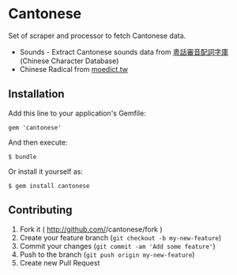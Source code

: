 # Cantonese

Set of scraper and processor to fetch Cantonese data.

- Sounds - Extract Cantonese sounds data from [粵話審音配詞字庫](http://humanum.arts.cuhk.edu.hk/Lexis/lexi-can/) (Chinese Character Database)
- Chinese Radical from [moedict.tw](https://www.moedict.tw/@)

## Installation

Add this line to your application's Gemfile:

    gem 'cantonese'

And then execute:

    $ bundle

Or install it yourself as:

    $ gem install cantonese

## Contributing

1. Fork it ( http://github.com/<my-github-username>/cantonese/fork )
2. Create your feature branch (`git checkout -b my-new-feature`)
3. Commit your changes (`git commit -am 'Add some feature'`)
4. Push to the branch (`git push origin my-new-feature`)
5. Create new Pull Request
